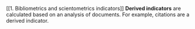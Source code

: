 [[1. Bibliometrics and scientometrics indicators]]
**Derived indicators** are calculated based on an analysis of documents. For example, citations are a derived indicator.